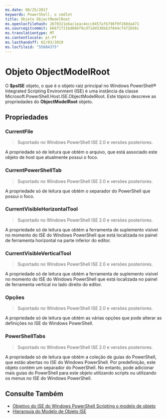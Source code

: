 ```yaml
---
ms.date: 08/25/2017
keywords: PowerShell, o cmdlet
title: Objeto ObjectModelRoot
ms.openlocfilehash: 2670321ebac1eac4ecc8457afb796f9f260da471
ms.sourcegitcommit: b6871f21bd666f9cd71dd336bb3f844cf472b56c
ms.translationtype: MT
ms.contentlocale: pt-PT
ms.lasthandoff: 02/03/2019
ms.locfileid: "55684375"
---
```

# <a name="the-objectmodelroot-object"></a>Objeto ObjectModelRoot

O **$psISE** objeto, o que é o objeto raiz principal no Windows PowerShell® Integrated Scripting Environment (ISE) é uma instância da classe Microsoft.PowerShell.Host.ISE.ObjectModelRoot.
Este tópico descreve as propriedades do **ObjectModelRoot** objeto.

## <a name="properties"></a>Propriedades

### <a name="currentfile"></a>CurrentFile

> Suportado no Windows PowerShell ISE 2.0 e versões posteriores.

A propriedade só de leitura que obtém o arquivo, que está associado este objeto de host que atualmente possui o foco.

### <a name="currentpowershelltab"></a>CurrentPowerShellTab

> Suportado no Windows PowerShell ISE 2.0 e versões posteriores.

A propriedade só de leitura que obtém o separador do PowerShell que possui o foco.

### <a name="currentvisiblehorizontaltool"></a>CurrentVisibleHorizontalTool

> Suportado no Windows PowerShell ISE 2.0 e versões posteriores.

A propriedade só de leitura que obtém a ferramenta de suplemento visível no momento do ISE do Windows PowerShell que está localizada no painel de ferramenta horizontal na parte inferior do editor.

### <a name="currentvisibleverticaltool"></a>CurrentVisibleVerticalTool

> Suportado no Windows PowerShell ISE 2.0 e versões posteriores.

A propriedade só de leitura que obtém a ferramenta de suplemento visível no momento do ISE do Windows PowerShell que está localizada no painel de ferramenta vertical no lado direito do editor.

### <a name="options"></a>Opções

> Suportado no Windows PowerShell ISE 2.0 e versões posteriores.

A propriedade só de leitura que obtém as várias opções que pode alterar as definições no ISE do Windows PowerShell.

### <a name="powershelltabs"></a>PowerShellTabs

> Suportado no Windows PowerShell ISE 2.0 e versões posteriores.

A propriedade só de leitura que obtém a coleção de guias do PowerShell, que estão abertas no ISE do Windows PowerShell. Por predefinição, este objeto contém um separador do PowerShell. No entanto, pode adicionar mais guias do PowerShell para este objeto utilizando scripts ou utilizando os menus no ISE do Windows PowerShell.

## <a name="see-also"></a>Consulte Também

- [Objetivo do ISE do Windows PowerShell Scripting o modelo de objeto](Purpose-of-the-Windows-PowerShell-ISE-Scripting-Object-Model.md)
- [Hierarquia do Modelo de Objeto ISE](The-ISE-Object-Model-Hierarchy.md)